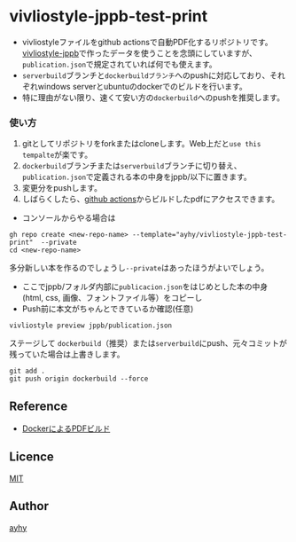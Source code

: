# vivliostyle-jppb-test-print
- vivliostyleファイルをgithub actionsで自動PDF化するリポジトリです。[vivliostyle-jppb](https://github.com/ayhy/vivliostyle-jppb)で作ったデータを使うことを念頭にしていますが、`publication.json`で規定されていれば何でも使えます。
- `serverbuild`ブランチと`dockerbuildブランチ`へのpushに対応しており、それぞれwindows serverとubuntuのdockerでのビルドを行います。
- 特に理由がない限り、速くて安い方の`dockerbuild`へのpushを推奨します。


### 使い方
1. gitとしてリポジトリをforkまたはcloneします。Web上だと`use this tempalte`が楽です。
2. `dockerbuild`ブランチまたは`serverbuild`ブランチに切り替え、`publication.json`で定義される本の中身をjppb/以下に置きます。
3. 変更分をpushします。
4. しばらくしたら、[github actions](../../actions/)からビルドしたpdfにアクセスできます。

* コンソールからやる場合は

```
gh repo create <new-repo-name> --template="ayhy/vivliostyle-jppb-test-print"  --private
cd <new-repo-name>
```
多分新しい本を作るのでしょうし`--private`はあったほうがよいでしょう。


* ここでjppb/フォルダ内部に`publicacion.json`をはじめとした本の中身(html, css, 画像、フォントファイル等）をコピーし
* Push前に本文がちゃんとできているか確認(任意)
```
vivliostyle preview jppb/publication.json
```

ステージして `dockerbuild`（推奨）または`serverbuild`にpush、元々コミットが残っていた場合は上書きします。
```
git add .
git push origin dockerbuild --force
```


## Reference
* [DockerによるPDFビルド](https://qiita.com/suzuki_sh/items/03bd86909a47323cbfa3)

## Licence
[MIT](https://github.com/tcnksm/tool/blob/master/LICENCE)

## Author
[ayhy](https://github.com/ayhy)